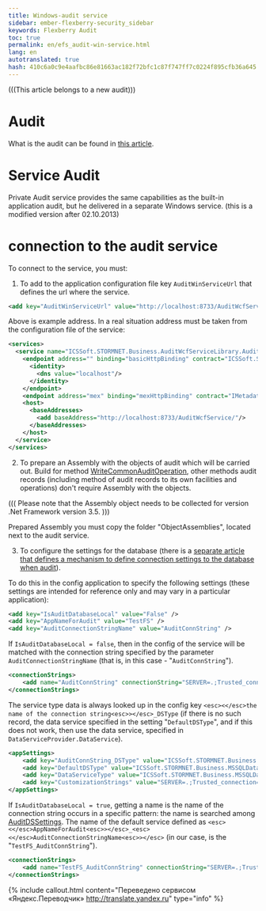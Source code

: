 ```yaml
--- 
title: Windows-audit service 
sidebar: ember-flexberry-security_sidebar 
keywords: Flexberry Audit 
toc: true 
permalink: en/efs_audit-win-service.html 
lang: en 
autotranslated: true 
hash: 410c6a0c9e4aafbc86e81663ac182f72bfc1c87f747ff7c0224f895cfb36a645 
--- 
```


(((This article belongs to a new audit))) 

# Audit 
What is the audit can be found in [this article](fa_audit-web.html). 


# Service Audit 
Private Audit service provides the same capabilities as the built-in application audit, but he delivered in a separate Windows service. (this is a modified version after 02.10.2013) 

# connection to the audit service 
To connect to the service, you must: 

1. To add to the application configuration file key `AuditWinServiceUrl` that defines the url where the service. 

```xml
<add key="AuditWinServiceUrl" value="http://localhost:8733/AuditWcfService/" />
``` 
Above is example address. In a real situation address must be taken from the configuration file of the service: 
```xml
<services>
  <service name="ICSSoft.STORMNET.Business.AuditWcfServiceLibrary.AuditWcfService" behaviorConfiguration="MyBehavior">
	<endpoint address="" binding="basicHttpBinding" contract="ICSSoft.STORMNET.Business.AuditWcfServiceLibrary.IAuditWcfService">
	  <identity>
		<dns value="localhost"/>
	  </identity>
	</endpoint>
	<endpoint address="mex" binding="mexHttpBinding" contract="IMetadataExchange"/>
	<host>
	  <baseAddresses>
		<add baseAddress="http://localhost:8733/AuditWcfService/"/>
	  </baseAddresses>
	</host>
  </service>
</services>
``` 

2. To prepare an Assembly with the objects of audit which will be carried out. Build for method [WriteCommonAuditOperation](efs_audit-web-api.html), other methods audit records (including method of audit records to its own facilities and operations) don't require Assembly with the objects. 

((( 
<msg type=important>Please note that the Assembly object needs to be collected for version .Net Framework version 3.5.</msg> 
))) 

Prepared Assembly you must copy the folder "ObjectAssemblies", located next to the audit service. 

3. To configure the settings for the database (there is a [separate article that defines a mechanism to define connection settings to the database when audit](efs_data-service-for-audit.html)). 

To do this in the config application to specify the following settings (these settings are intended for reference only and may vary in a particular application): 
```xml
<add key="IsAuditDatabaseLocal" value="False" />
<add key="AppNameForAudit" value="TestFS" />
<add key="AuditConnectionStringName" value="AuditConnString" />
``` 

If `IsAuditDatabaseLocal = false`, then in the config of the service will be matched with the connection string specified by the parameter `AuditConnectionStringName` (that is, in this case - "`AuditConnString`"). 
```xml
<connectionStrings>
	<add name="AuditConnString" connectionString="SERVER=.;Trusted_connection=yes;DATABASE=AuditEtaloneDB;" />
</connectionStrings>
``` 

The service type data is always looked up in the config key `<esc><</esc>the name of the connection string<esc>></esc>_DSType` (if there is no such record, the data service specified in the setting "`DefaultDSType`", and if this does not work, then use the data service, specified in `DataServiceProvider.DataService`). 

```xml
<appSettings>
    <add key="AuditConnString_DSType" value="ICSSoft.STORMNET.Business.MSSQLDataService, ICSSoft.STORMNET.Business.MSSQLDataService"/>
    <add key="DefaultDSType" value="ICSSoft.STORMNET.Business.MSSQLDataService, ICSSoft.STORMNET.Business.MSSQLDataService"/>
    <add key="DataServiceType" value="ICSSoft.STORMNET.Business.MSSQLDataService, ICSSoft.STORMNET.Business.MSSQLDataService" />
    <add key="CustomizationStrings" value="SERVER=.;Trusted_connection=yes;DATABASE=qwerty;" />
</appSettings>
``` 

If `IsAuditDatabaseLocal = true`, getting a name is the name of the connection string occurs in a specific pattern: the name is searched among [AuditDSSettings](fa_audit-web.html). The name of the default service defined as `<esc><</esc>AppNameForAudit<esc>></esc>_<esc><</esc>AuditConnectionStringName<esc>></esc>` (in our case, is the "`TestFS_AuditConnString`"). 

```xml
<connectionStrings>
	<add name="TestFS_AuditConnString" connectionString="SERVER=.;Trusted_connection=yes;DATABASE=AuditEtaloneDB;" />
</connectionStrings>
``` 




{% include callout.html content="Переведено сервисом «Яндекс.Переводчик» <http://translate.yandex.ru>" type="info" %}